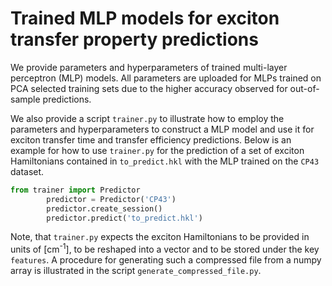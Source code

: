 
# Trained MLP models for exciton transfer property predictions

We provide parameters and hyperparameters of trained multi-layer perceptron (MLP) models. All parameters are uploaded for MLPs trained on PCA selected training sets due to the higher accuracy observed for out-of-sample predictions. 

We also provide a script `trainer.py` to illustrate how to employ the parameters and hyperparameters to construct a MLP model and use it for exciton transfer time and transfer efficiency predictions. Below is an example for how to use `trainer.py` for the prediction of a set of exciton Hamiltonians contained in `to_predict.hkl` with the MLP trained on the `CP43` dataset.

```python
from trainer import Predictor
        predictor = Predictor('CP43')
        predictor.create_session()
        predictor.predict('to_predict.hkl')
```

Note, that `trainer.py` expects the exciton Hamiltonians to be provided in units of [cm<sup>-1</sup>], to be reshaped into a vector and to be stored under the key `features`. A procedure for generating such a compressed file from a numpy array is illustrated in the script `generate_compressed_file.py`. 

